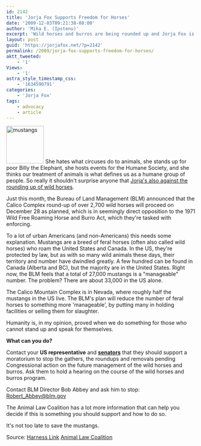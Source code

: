 ```yaml
---
id: 2142
title: 'Jorja Fox Supports Freedom for Horses'
date: '2009-12-03T09:21:38-08:00'
author: 'Mika E. (Ipstenu)'
excerpt: 'Wild horses and burros are being rounded up and Jorja Fox is opposed.'
layout: post
guid: 'https://jorjafox.net/?p=2142'
permalink: /2009/jorja-fox-supports-freedom-for-horses/
aktt_tweeted:
    - '1'
Views:
    - '1'
astra_style_timestamp_css:
    - '1634590791'
categories:
    - 'Jorja Fox'
tags:
    - advocacy
    - article
---
```


<a href="//static.jorjafox.net/wordpress/2009/12/mustangs.jpg"><img src="//static.jorjafox.net/wordpress/2009/12/mustangs-100x100.jpg" alt="mustangs" title="mustangs" width="100" height="100" class="alignleft size-thumbnail wp-image-2143" /></a> She hates what circuses do to animals, she stands up for poor Billy the Elephant, she hosts events for the Humane Society, and she thinks our treatment of animals is what defines us as a humane group of people. So really it shouldn't surprise anyone that <a href="http://www.harnesslink.com/www/Article.cgi?ID=77129">Jorja's also against the rounding up of wild horses</a>.

Just this month, the Bureau of Land Management (BLM) announced that the Calico Complex round-up of over 2,700 wild horses will proceed on December 28 as planned, which is in seemingly direct opposition to the 1971 Wild Free Roaming Horse and Burro Act, which they're tasked with enforcing.

To a lot of urban Americans (and non-Americans) this needs some explanation.  Mustangs are a breed of feral horses (often also called wild horses) who roam the United States and Canada.  In the US, they're protected by law, but as with so many wild animals these days, their territory and number have dwindled greatly.  A few hundred can be found in Canada (Alberta and BC), but the majority are in the United States.  Right now, the BLM feels that a total of 27,000 mustangs is a "manageable" number.  The problem?  There are about 33,000 in the US alone.

The Calico Mountain Complex is in Nevada, where roughly half the mustangs in the US live. The BLM's plan will reduce the number of feral horses to something more 'manageable', by putting many in holding facilities or selling them for slaughter.

Humanity is, in my opinion, proved when we do something for those who cannot stand up and speak for themselves.

<strong>What can you do?</strong>

Contact your <strong>US representative</strong> and <strong><a href="http://www.senate.gov/general/contact_information/senators_cfm.cfm">senators</a></strong> that they should support a moratorium to stop the gathers, the roundups and removals pending Congressional action on the future management of the wild horses and burros.   Ask them to hold a hearing on the course of the wild horses and burros program.

Contact BLM Director Bob Abbey and ask him to stop: Robert_Abbey@blm.gov

The Animal Law Coalition has a lot more information that can help you decide if this is something you should support and how to do so.

It's not too late to save the mustangs.

Source: 
<a href="http://www.harnesslink.com/www/Article.cgi?ID=77129">Harness Link</a>
<a href="http://www.animallawcoalition.com/">Animal Law Coalition</a>